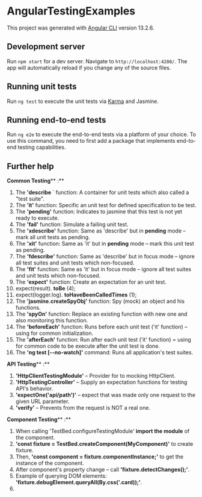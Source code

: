 # AngularTestingExamples

This project was generated with [Angular CLI](https://github.com/angular/angular-cli) version 13.2.6.

## Development server

Run `npm start` for a dev server. Navigate to `http://localhost:4200/`. The app will automatically reload if you change any of the source files.

## Running unit tests

Run `ng test` to execute the unit tests via [Karma](https://karma-runner.github.io) and Jasmine.

## Running end-to-end tests

Run `ng e2e` to execute the end-to-end tests via a platform of your choice. To use this command, you need to first add a package that implements end-to-end testing capabilities.

## Further help

**Common Testing**** :**

1. The **&#39;describe** ` function:
 A container for unit tests which also called a &quot;test suite&quot;.
2. The **&#39;it&#39;** function:
Specific an unit test for defined specification to be test.
3. The **&#39;pending&#39;** function:
 Indicates to jasmine that this test is not yet ready to execute.
4. The **&#39;fail&#39;** function:
 Simulate a failing unit test.
5. The **&#39;xdescribe&#39;** function:
 Same as &#39;describe&#39; but in **pending** mode – mark all unit tests as pending.
6. The **&#39;xit&#39;** function:
 Same as &#39;it&#39; but in **pending** mode – mark this unit test as pending.
7. The **&#39;fdescribe&#39;** function:
 Same as &#39;describe&#39; but in focus mode – ignore all test suites and unit tests which non-focused.
8. The **&#39;fit&#39;** function:
Same as &#39;it&#39; but in focus mode – ignore all test suites and unit tests which non-focused.
9. The **&#39;expect&#39;** function:
Create an expectation for an unit test.
  1. expect(result). **toBe** (4);
  2. expect(logger.log). **toHaveBeenCalledTimes** (1);
10. The **&#39;jasmine.createSpyObj&#39;** function:
Spy (mock) an object and his functions.
11. The **&#39;spyOn&#39;** function:
Replace an existing function with new one and also monitoring this function.
12. The **&#39;beforeEach&#39;** function:
 Runs before each unit test (&#39;it&#39; function) – using for common initialization.
13. The **&#39;afterEach&#39;** function:
 Run after each unit test (&#39;it&#39; function) = using for common code to be execute after the unit test is done.
14. The **&#39;ng test [--no-watch]&#39;** command:
Runs all application&#39;s test suites.

**API Testing**** :**

1. **&#39;HttpClientTestingModule&#39;** – Provider for to mocking HttpClient.
2. **&#39;HttpTestingController&#39;** – Supply an expectation functions for testing API&#39;s behavior.
  1. **&#39;expectOne(&#39;api/path&#39;)&#39;** – expect that was made only one request to the given URL parameter.
  2. **&#39;verify&#39;** – Prevents from the request is NOT a real one.

**Component Testing**** :**

1. When calling &#39;TestBed.configureTestingModule&#39; **import the module** of the component.
2. **&#39;const fixture = TestBed.createComponent(MyComponent)&#39;** to create fixture.
3. Then, **&#39;const component = fixture.componentInstance;&#39;** to get the instance of the component.
4. After component&#39;s property change – call **&#39;fixture.detectChanges();&#39;**.
5. Example of querying DOM elements: **&#39;fixture.debugElement.queryAll(By.css(&#39;.card));&#39;**.
6.

